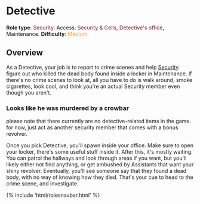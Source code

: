 # Detective
**Role type**: <font color= "#711e25">Security</font>. Access: <font color="#711e25">Security & Cells</font>, <font color="#711e25">Detective's office</font>, Maintenance. **Difficulty**: <font color="Orange">Medium</font>




## Overview

As a Detective, your job is to report to crime scenes and help [Security](Security.md) figure out who killed the dead body found inside a locker in Maintenance. If there's no crime scenes to look at, all you have to do is walk around, smoke cigarettes, look cool, and think you're an actual Security member even though you aren't.


### Looks like he was murdered by a crowbar


please note that there currently are no detective-related items in the game. for now, just act as another security member that comes with a bonus revolver.

Once you pick Detective, you'll spawn inside your office. Make sure to open your locker, there's some useful stuff inside it. After this, it's mostly waiting. You can patrol the hallways and look through areas if you want, but you'll likely either not find anything, or get ambushed by Assistants that want your shiny revolver. Eventually, you'll see someone say that they found a dead body, with no way of knowing how they died. That's your cue to head to the crime scene, and investigate. 

  <div class="container-fluid wm-page-content">
{% include 'html/rolesnavbar.html' %}
</div>

